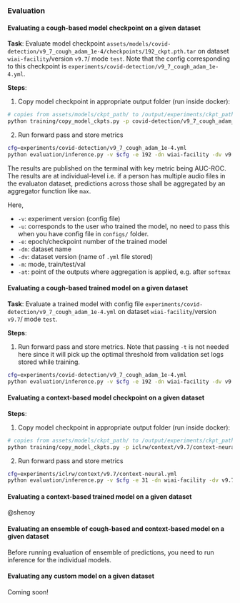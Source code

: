 ### Evaluation


#### Evaluating a cough-based model checkpoint on a given dataset

**Task**: Evaluate model checkpoint `assets/models/covid-detection/v9_7_cough_adam_1e-4/checkpoints/192_ckpt.pth.tar` on dataset `wiai-facility`/version `v9.7`/ mode `test`. Note that the config corresponding to this checkpoint is `experiments/covid-detection/v9_7_cough_adam_1e-4.yml`.

**Steps**:

1. Copy model checkpoint in appropriate output folder (run inside docker):
```bash
# copies from assets/models/ckpt_path/ to /output/experiments/ckpt_path/
python training/copy_model_ckpts.py -p covid-detection/v9_7_cough_adam_1e-4/checkpoints/192_ckpt.pth.tar --dst_prefix experiments
```

2. Run forward pass and store metrics
```bash
cfg=experiments/covid-detection/v9_7_cough_adam_1e-4.yml
python evaluation/inference.py -v $cfg -e 192 -dn wiai-facility -dv v9.7 -m test --at softmax -t 0.3290
```
The results are published on the terminal with key metric being AUC-ROC. The results are at individual-level i.e. if a person has multiple audio files in the evaluaton dataset, predictions across those shall be aggregated by an aggregator function like `max`.

Here,
* `-v`: experiment version (config file)
* `-u`: corresponds to the user who trained the model,
        no need to pass this when you have config file in
        `configs/` folder.
* `-e`: epoch/checkpoint number of the trained model
* `-dn`: dataset name
* `-dv`: dataset version (name of `.yml` file stored)
* `-m`: mode, train/test/val
* `-at`: point of the outputs where aggregation is applied, e.g. after `softmax`

#### Evaluating a cough-based trained model on a given dataset

**Task**: Evaluate a trained model with config file `experiments/covid-detection/v9_7_cough_adam_1e-4.yml` on dataset `wiai-facility`/version `v9.7`/ mode `test`.

**Steps**:
1. Run forward pass and store metrics. Note that passing `-t` is not needed here since it will pick up the optimal threshold from validation set logs stored while training.
```bash
cfg=experiments/covid-detection/v9_7_cough_adam_1e-4.yml
python evaluation/inference.py -v $cfg -e 192 -dn wiai-facility -dv v9.7 -m test --at softmax
```

#### Evaluating a context-based model checkpoint on a given dataset

**Steps**:
1. Copy model checkpoint in appropriate output folder (run inside docker):
```bash
# copies from assets/models/ckpt_path/ to /output/experiments/ckpt_path/
python training/copy_model_ckpts.py -p iclrw/context/v9.7/context-neural/checkpoints/31_ckpt.pth.tar --dst_prefix experiments
```

2. Run forward pass and store metrics
```bash
cfg=experiments/iclrw/context/v9.7/context-neural.yml
python evaluation/inference.py -v $cfg -e 31 -dn wiai-facility -dv v9.7 -m test --at softmax -t 0.2069
```

#### Evaluating a context-based trained model on a given dataset

@shenoy


#### Evaluating an ensemble of cough-based and context-based model on a given dataset

Before running evaluation of ensemble of predictions, you need to run inference for the individual models.


#### Evaluating any custom model on a given dataset

Coming soon!